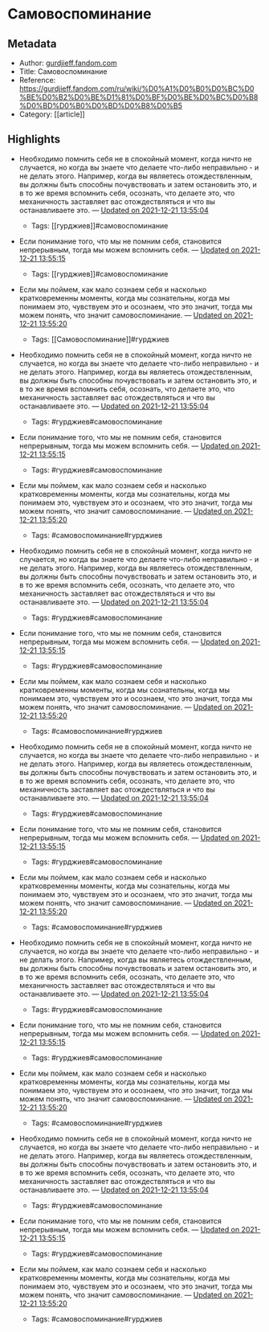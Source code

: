 # Самовоспоминание

## Metadata
- Author: [gurdjieff.fandom.com]()
- Title: Самовоспоминание
- Reference: https://gurdjieff.fandom.com/ru/wiki/%D0%A1%D0%B0%D0%BC%D0%BE%D0%B2%D0%BE%D1%81%D0%BF%D0%BE%D0%BC%D0%B8%D0%BD%D0%B0%D0%BD%D0%B8%D0%B5
- Category: [[article]]

## Highlights
- Необходимо помнить себя не в спокойный момент, когда ничто не случается, но когда вы знаете что делаете что-либо неправильно - и не делать этого. Например, когда вы являетесь отождествленным, вы должны быть способны почувствовать и затем остановить это, и в то же время вспомнить себя, осознать, что делаете это, что механичность заставляет вас отождествляться и что вы останавливаете это.  — [Updated on 2021-12-21 13:55:04](https://hyp.is/82M2Kk2yEeypXa-6HoFQIg/gurdjieff.fandom.com/ru/wiki/%D0%A1%D0%B0%D0%BC%D0%BE%D0%B2%D0%BE%D1%81%D0%BF%D0%BE%D0%BC%D0%B8%D0%BD%D0%B0%D0%BD%D0%B8%D0%B5)
   - Tags: [[гурджиев]]#самовоспоминание
- Если понимание того, что мы не помним себя, становится непрерывным, тогда мы можем вспомнить себя. — [Updated on 2021-12-21 13:55:15](https://hyp.is/PV2m7k2yEeyZeVfc4XkUyA/gurdjieff.fandom.com/ru/wiki/%D0%A1%D0%B0%D0%BC%D0%BE%D0%B2%D0%BE%D1%81%D0%BF%D0%BE%D0%BC%D0%B8%D0%BD%D0%B0%D0%BD%D0%B8%D0%B5)
   - Tags: [[гурджиев]]#самовоспоминание
- Если мы поймем, как мало сознаем себя и насколько кратковременны моменты, когда мы сознательны, когда мы понимаем это, чувствуем это и осознаем, что это значит, тогда мы можем понять, что значит самовоспоминание. — [Updated on 2021-12-21 13:55:20](https://hyp.is/EsxgeE2yEeyZdl-1hyto0w/gurdjieff.fandom.com/ru/wiki/%D0%A1%D0%B0%D0%BC%D0%BE%D0%B2%D0%BE%D1%81%D0%BF%D0%BE%D0%BC%D0%B8%D0%BD%D0%B0%D0%BD%D0%B8%D0%B5)
   - Tags: [[Самовоспоминание]]#гурджиев



- Необходимо помнить себя не в спокойный момент, когда ничто не случается, но когда вы знаете что делаете что-либо неправильно - и не делать этого. Например, когда вы являетесь отождествленным, вы должны быть способны почувствовать и затем остановить это, и в то же время вспомнить себя, осознать, что делаете это, что механичность заставляет вас отождествляться и что вы останавливаете это.  — [Updated on 2021-12-21 13:55:04](https://hyp.is/82M2Kk2yEeypXa-6HoFQIg/gurdjieff.fandom.com/ru/wiki/%D0%A1%D0%B0%D0%BC%D0%BE%D0%B2%D0%BE%D1%81%D0%BF%D0%BE%D0%BC%D0%B8%D0%BD%D0%B0%D0%BD%D0%B8%D0%B5)
   - Tags: #гурджиев#самовоспоминание
- Если понимание того, что мы не помним себя, становится непрерывным, тогда мы можем вспомнить себя. — [Updated on 2021-12-21 13:55:15](https://hyp.is/PV2m7k2yEeyZeVfc4XkUyA/gurdjieff.fandom.com/ru/wiki/%D0%A1%D0%B0%D0%BC%D0%BE%D0%B2%D0%BE%D1%81%D0%BF%D0%BE%D0%BC%D0%B8%D0%BD%D0%B0%D0%BD%D0%B8%D0%B5)
   - Tags: #гурджиев#самовоспоминание
- Если мы поймем, как мало сознаем себя и насколько кратковременны моменты, когда мы сознательны, когда мы понимаем это, чувствуем это и осознаем, что это значит, тогда мы можем понять, что значит самовоспоминание. — [Updated on 2021-12-21 13:55:20](https://hyp.is/EsxgeE2yEeyZdl-1hyto0w/gurdjieff.fandom.com/ru/wiki/%D0%A1%D0%B0%D0%BC%D0%BE%D0%B2%D0%BE%D1%81%D0%BF%D0%BE%D0%BC%D0%B8%D0%BD%D0%B0%D0%BD%D0%B8%D0%B5)
   - Tags: #самовоспоминание#гурджиев
- Необходимо помнить себя не в спокойный момент, когда ничто не случается, но когда вы знаете что делаете что-либо неправильно - и не делать этого. Например, когда вы являетесь отождествленным, вы должны быть способны почувствовать и затем остановить это, и в то же время вспомнить себя, осознать, что делаете это, что механичность заставляет вас отождествляться и что вы останавливаете это.  — [Updated on 2021-12-21 13:55:04](https://hyp.is/82M2Kk2yEeypXa-6HoFQIg/gurdjieff.fandom.com/ru/wiki/%D0%A1%D0%B0%D0%BC%D0%BE%D0%B2%D0%BE%D1%81%D0%BF%D0%BE%D0%BC%D0%B8%D0%BD%D0%B0%D0%BD%D0%B8%D0%B5)
   - Tags: #гурджиев#самовоспоминание
- Если понимание того, что мы не помним себя, становится непрерывным, тогда мы можем вспомнить себя. — [Updated on 2021-12-21 13:55:15](https://hyp.is/PV2m7k2yEeyZeVfc4XkUyA/gurdjieff.fandom.com/ru/wiki/%D0%A1%D0%B0%D0%BC%D0%BE%D0%B2%D0%BE%D1%81%D0%BF%D0%BE%D0%BC%D0%B8%D0%BD%D0%B0%D0%BD%D0%B8%D0%B5)
   - Tags: #гурджиев#самовоспоминание
- Если мы поймем, как мало сознаем себя и насколько кратковременны моменты, когда мы сознательны, когда мы понимаем это, чувствуем это и осознаем, что это значит, тогда мы можем понять, что значит самовоспоминание. — [Updated on 2021-12-21 13:55:20](https://hyp.is/EsxgeE2yEeyZdl-1hyto0w/gurdjieff.fandom.com/ru/wiki/%D0%A1%D0%B0%D0%BC%D0%BE%D0%B2%D0%BE%D1%81%D0%BF%D0%BE%D0%BC%D0%B8%D0%BD%D0%B0%D0%BD%D0%B8%D0%B5)
   - Tags: #самовоспоминание#гурджиев
- Необходимо помнить себя не в спокойный момент, когда ничто не случается, но когда вы знаете что делаете что-либо неправильно - и не делать этого. Например, когда вы являетесь отождествленным, вы должны быть способны почувствовать и затем остановить это, и в то же время вспомнить себя, осознать, что делаете это, что механичность заставляет вас отождествляться и что вы останавливаете это.  — [Updated on 2021-12-21 13:55:04](https://hyp.is/82M2Kk2yEeypXa-6HoFQIg/gurdjieff.fandom.com/ru/wiki/%D0%A1%D0%B0%D0%BC%D0%BE%D0%B2%D0%BE%D1%81%D0%BF%D0%BE%D0%BC%D0%B8%D0%BD%D0%B0%D0%BD%D0%B8%D0%B5)
   - Tags: #гурджиев#самовоспоминание
- Если понимание того, что мы не помним себя, становится непрерывным, тогда мы можем вспомнить себя. — [Updated on 2021-12-21 13:55:15](https://hyp.is/PV2m7k2yEeyZeVfc4XkUyA/gurdjieff.fandom.com/ru/wiki/%D0%A1%D0%B0%D0%BC%D0%BE%D0%B2%D0%BE%D1%81%D0%BF%D0%BE%D0%BC%D0%B8%D0%BD%D0%B0%D0%BD%D0%B8%D0%B5)
   - Tags: #гурджиев#самовоспоминание
- Если мы поймем, как мало сознаем себя и насколько кратковременны моменты, когда мы сознательны, когда мы понимаем это, чувствуем это и осознаем, что это значит, тогда мы можем понять, что значит самовоспоминание. — [Updated on 2021-12-21 13:55:20](https://hyp.is/EsxgeE2yEeyZdl-1hyto0w/gurdjieff.fandom.com/ru/wiki/%D0%A1%D0%B0%D0%BC%D0%BE%D0%B2%D0%BE%D1%81%D0%BF%D0%BE%D0%BC%D0%B8%D0%BD%D0%B0%D0%BD%D0%B8%D0%B5)
   - Tags: #самовоспоминание#гурджиев
- Необходимо помнить себя не в спокойный момент, когда ничто не случается, но когда вы знаете что делаете что-либо неправильно - и не делать этого. Например, когда вы являетесь отождествленным, вы должны быть способны почувствовать и затем остановить это, и в то же время вспомнить себя, осознать, что делаете это, что механичность заставляет вас отождествляться и что вы останавливаете это.  — [Updated on 2021-12-21 13:55:04](https://hyp.is/82M2Kk2yEeypXa-6HoFQIg/gurdjieff.fandom.com/ru/wiki/%D0%A1%D0%B0%D0%BC%D0%BE%D0%B2%D0%BE%D1%81%D0%BF%D0%BE%D0%BC%D0%B8%D0%BD%D0%B0%D0%BD%D0%B8%D0%B5)
   - Tags: #гурджиев#самовоспоминание
- Если понимание того, что мы не помним себя, становится непрерывным, тогда мы можем вспомнить себя. — [Updated on 2021-12-21 13:55:15](https://hyp.is/PV2m7k2yEeyZeVfc4XkUyA/gurdjieff.fandom.com/ru/wiki/%D0%A1%D0%B0%D0%BC%D0%BE%D0%B2%D0%BE%D1%81%D0%BF%D0%BE%D0%BC%D0%B8%D0%BD%D0%B0%D0%BD%D0%B8%D0%B5)
   - Tags: #гурджиев#самовоспоминание
- Если мы поймем, как мало сознаем себя и насколько кратковременны моменты, когда мы сознательны, когда мы понимаем это, чувствуем это и осознаем, что это значит, тогда мы можем понять, что значит самовоспоминание. — [Updated on 2021-12-21 13:55:20](https://hyp.is/EsxgeE2yEeyZdl-1hyto0w/gurdjieff.fandom.com/ru/wiki/%D0%A1%D0%B0%D0%BC%D0%BE%D0%B2%D0%BE%D1%81%D0%BF%D0%BE%D0%BC%D0%B8%D0%BD%D0%B0%D0%BD%D0%B8%D0%B5)
   - Tags: #самовоспоминание#гурджиев
- Необходимо помнить себя не в спокойный момент, когда ничто не случается, но когда вы знаете что делаете что-либо неправильно - и не делать этого. Например, когда вы являетесь отождествленным, вы должны быть способны почувствовать и затем остановить это, и в то же время вспомнить себя, осознать, что делаете это, что механичность заставляет вас отождествляться и что вы останавливаете это.  — [Updated on 2021-12-21 13:55:04](https://hyp.is/82M2Kk2yEeypXa-6HoFQIg/gurdjieff.fandom.com/ru/wiki/%D0%A1%D0%B0%D0%BC%D0%BE%D0%B2%D0%BE%D1%81%D0%BF%D0%BE%D0%BC%D0%B8%D0%BD%D0%B0%D0%BD%D0%B8%D0%B5)
   - Tags: #гурджиев#самовоспоминание
- Если понимание того, что мы не помним себя, становится непрерывным, тогда мы можем вспомнить себя. — [Updated on 2021-12-21 13:55:15](https://hyp.is/PV2m7k2yEeyZeVfc4XkUyA/gurdjieff.fandom.com/ru/wiki/%D0%A1%D0%B0%D0%BC%D0%BE%D0%B2%D0%BE%D1%81%D0%BF%D0%BE%D0%BC%D0%B8%D0%BD%D0%B0%D0%BD%D0%B8%D0%B5)
   - Tags: #гурджиев#самовоспоминание
- Если мы поймем, как мало сознаем себя и насколько кратковременны моменты, когда мы сознательны, когда мы понимаем это, чувствуем это и осознаем, что это значит, тогда мы можем понять, что значит самовоспоминание. — [Updated on 2021-12-21 13:55:20](https://hyp.is/EsxgeE2yEeyZdl-1hyto0w/gurdjieff.fandom.com/ru/wiki/%D0%A1%D0%B0%D0%BC%D0%BE%D0%B2%D0%BE%D1%81%D0%BF%D0%BE%D0%BC%D0%B8%D0%BD%D0%B0%D0%BD%D0%B8%D0%B5)
   - Tags: #самовоспоминание#гурджиев

